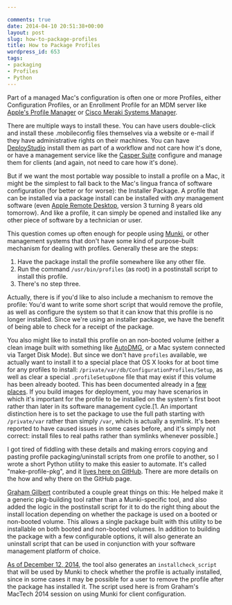 ```yaml
---

comments: true
date: 2014-04-10 20:51:38+00:00
layout: post
slug: how-to-package-profiles
title: How to Package Profiles
wordpress_id: 653
tags:
- packaging
- Profiles
- Python
---
```


<!-- [![Pkg_256.png](images/2014/04/Pkg_256.png)](images/2014/04/Pkg_256.png) -->

Part of a managed Mac's configuration is often one or more Profiles, either Configuration Profiles, or an Enrollment Profile for an MDM server like [Apple's Profile Manager](http://www.apple.com/ca/support/osxserver/profilemanager/) or [Cisco Meraki Systems Manager](https://meraki.cisco.com/products/systems-manager).

There are multiple ways to install these. You can have users double-click and install these .mobileconfig files themselves via a website or e-mail if they have administrative rights on their machines. You can have [DeployStudio](http://www.deploystudio.com/) install them as part of a workflow and not care how it's done, or have a management service like the [Casper Suite](http://www.jamfsoftware.com/products/casper-suite/) configure and manage them for clients (and again, not need to care how it's done).

But if we want the most portable way possible to install a profile on a Mac, it might be the simplest to fall back to the Mac's lingua franca of software configuration (for better or for worse): the Installer Package. A profile that can be installed via a package install can be installed with _any_ management software (even [Apple Remote Desktop](http://www.apple.com/ca/remotedesktop/), version 3 turning 8 years old tomorrow). And like a profile, it can simply be opened and installed like any other piece of software by a technician or user.

This question comes up often enough for people using [Munki](https://code.google.com/p/munki/), or other management systems that don't have some kind of purpose-built mechanism for dealing with profiles. Generally these are the steps:

  1. Have the package install the profile somewhere like any other file.
  1. Run the command `/usr/bin/profiles` (as root) in a postinstall script to install this profile.
  1. There's no step three.

Actually, there is if you'd like to also include a mechanism to remove the profile: You'd want to write some short script that would remove the profile, as well as configure the system so that it can know that this profile is no longer installed. Since we're using an installer package, we have the benefit of being able to check for a receipt of the package.

You also might like to install this profile on an non-booted volume (either a clean image built with something like [AutoDMG](https://github.com/MagerValp/AutoDMG), or a Mac system connected via Target Disk Mode). But since we don't have `profiles` available, we actually want to install it to a special place that OS X looks for at boot time for any profiles to install: `/private/var/db/ConfigurationProfiles/Setup`, as well as clear a special `.profileSetupDone` file that may exist if this volume has been already booted. This has been documented already in a [few](http://www.afp548.com/2012/06/01/automating-enrollment-of-lion-into-profile-manager-on-os-x-server/) [places](http://www.318.com/2013/10/enroll-existing-10-8-machines-in-profile-manager-or-another-mdm-using-apple-remote-desktop/). If you build images for deployment, you may have scenarios in which it's important for the profile to be installed on the system's first boot rather than later in its software management cycle.[1. An important distinction here is to set the package to use the full path starting with `/private/var` rather than simply `/var`, which is actually a symlink. It's been reported to have caused issues in some cases before, and it's simply not correct: install files to real paths rather than symlinks whenever possible.]

I got tired of fiddling with these details and making errors copying and pasting profile packaging/uninstall scripts from one profile to another, so I wrote a short Python utility to make this easier to automate. It's called "make-profile-pkg", and it [lives here on GitHub](https://github.com/timsutton/make-profile-pkg). There are more details on the how and why there on the GitHub page.

[Graham Gilbert](http://grahamgilbert.com) contributed a couple great things on this: He helped make it a generic pkg-building tool rather than a Munki-specific tool, and also added the logic in the postinstall script for it to do the right thing about the install location depending on whether the package is used on a booted or non-booted volume. This allows a single package built with this utility to be installable on both booted and non-booted volumes. In addition to building the package with a few configurable options, it will also generate an uninstall script that can be used in conjunction with your software management platform of choice.

[As of December 12, 2014](https://github.com/timsutton/make-profile-pkg/commit/f8828736c5eb545c6461cb00a5b0d6e03093847a), the tool also generates an `installcheck_script` that will be used by Munki to check whether the profile is actually installed, since in some cases it may be possible for a user to remove the profile after the package has installed it. The script used here is from Graham's MacTech 2014 session on using Munki for client configuration.
